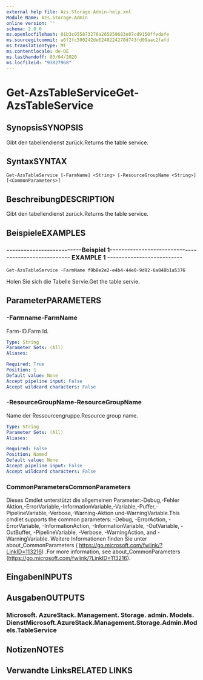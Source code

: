 ```yaml
---
external help file: Azs.Storage.Admin-help.xml
Module Name: Azs.Storage.Admin
online version: ''
schema: 2.0.0
ms.openlocfilehash: 01b3c055873276a265859683e07cd9150ffedafe
ms.sourcegitcommit: a6f2fc500242de6248224278d743fd09aac2fafd
ms.translationtype: MT
ms.contentlocale: de-DE
ms.lasthandoff: 03/04/2020
ms.locfileid: "93827968"
---
```

# <span data-ttu-id="f733b-101">Get-AzsTableService</span><span class="sxs-lookup"><span data-stu-id="f733b-101">Get-AzsTableService</span></span>

## <span data-ttu-id="f733b-102">Synopsis</span><span class="sxs-lookup"><span data-stu-id="f733b-102">SYNOPSIS</span></span>
<span data-ttu-id="f733b-103">Gibt den tabellendienst zurück.</span><span class="sxs-lookup"><span data-stu-id="f733b-103">Returns the table service.</span></span>

## <span data-ttu-id="f733b-104">Syntax</span><span class="sxs-lookup"><span data-stu-id="f733b-104">SYNTAX</span></span>

```
Get-AzsTableService [-FarmName] <String> [-ResourceGroupName <String>] [<CommonParameters>]
```

## <span data-ttu-id="f733b-105">Beschreibung</span><span class="sxs-lookup"><span data-stu-id="f733b-105">DESCRIPTION</span></span>
<span data-ttu-id="f733b-106">Gibt den tabellendienst zurück.</span><span class="sxs-lookup"><span data-stu-id="f733b-106">Returns the table service.</span></span>

## <span data-ttu-id="f733b-107">Beispiele</span><span class="sxs-lookup"><span data-stu-id="f733b-107">EXAMPLES</span></span>

### <span data-ttu-id="f733b-108">--------------------------Beispiel 1--------------------------</span><span class="sxs-lookup"><span data-stu-id="f733b-108">-------------------------- EXAMPLE 1 --------------------------</span></span>
```
Get-AzsTableService -FarmName f9b8e2e2-e4b4-44e0-9d92-6a848b1a5376
```

<span data-ttu-id="f733b-109">Holen Sie sich die Tabelle Servie.</span><span class="sxs-lookup"><span data-stu-id="f733b-109">Get the table servie.</span></span>

## <span data-ttu-id="f733b-110">Parameter</span><span class="sxs-lookup"><span data-stu-id="f733b-110">PARAMETERS</span></span>

### <span data-ttu-id="f733b-111">-Farmname</span><span class="sxs-lookup"><span data-stu-id="f733b-111">-FarmName</span></span>
<span data-ttu-id="f733b-112">Farm-ID.</span><span class="sxs-lookup"><span data-stu-id="f733b-112">Farm Id.</span></span>

```yaml
Type: String
Parameter Sets: (All)
Aliases: 

Required: True
Position: 1
Default value: None
Accept pipeline input: False
Accept wildcard characters: False
```

### <span data-ttu-id="f733b-113">-ResourceGroupName</span><span class="sxs-lookup"><span data-stu-id="f733b-113">-ResourceGroupName</span></span>
<span data-ttu-id="f733b-114">Name der Ressourcengruppe.</span><span class="sxs-lookup"><span data-stu-id="f733b-114">Resource group name.</span></span>

```yaml
Type: String
Parameter Sets: (All)
Aliases: 

Required: False
Position: Named
Default value: None
Accept pipeline input: False
Accept wildcard characters: False
```

### <span data-ttu-id="f733b-115">CommonParameters</span><span class="sxs-lookup"><span data-stu-id="f733b-115">CommonParameters</span></span>
<span data-ttu-id="f733b-116">Dieses Cmdlet unterstützt die allgemeinen Parameter:-Debug,-Fehler Aktion,-ErrorVariable,-InformationVariable,-Variable,-Puffer,-PipelineVariable,-Verbose,-Warning-Aktion und-WarningVariable.</span><span class="sxs-lookup"><span data-stu-id="f733b-116">This cmdlet supports the common parameters: -Debug, -ErrorAction, -ErrorVariable, -InformationAction, -InformationVariable, -OutVariable, -OutBuffer, -PipelineVariable, -Verbose, -WarningAction, and -WarningVariable.</span></span> <span data-ttu-id="f733b-117">Weitere Informationen finden Sie unter about_CommonParameters ( https://go.microsoft.com/fwlink/?LinkID=113216) .</span><span class="sxs-lookup"><span data-stu-id="f733b-117">For more information, see about_CommonParameters (https://go.microsoft.com/fwlink/?LinkID=113216).</span></span>

## <span data-ttu-id="f733b-118">Eingaben</span><span class="sxs-lookup"><span data-stu-id="f733b-118">INPUTS</span></span>

## <span data-ttu-id="f733b-119">Ausgaben</span><span class="sxs-lookup"><span data-stu-id="f733b-119">OUTPUTS</span></span>

### <span data-ttu-id="f733b-120">Microsoft. AzureStack. Management. Storage. admin. Models. Dienst</span><span class="sxs-lookup"><span data-stu-id="f733b-120">Microsoft.AzureStack.Management.Storage.Admin.Models.TableService</span></span>

## <span data-ttu-id="f733b-121">Notizen</span><span class="sxs-lookup"><span data-stu-id="f733b-121">NOTES</span></span>

## <span data-ttu-id="f733b-122">Verwandte Links</span><span class="sxs-lookup"><span data-stu-id="f733b-122">RELATED LINKS</span></span>

